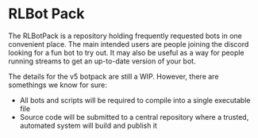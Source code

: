 # RLBot Pack

The RLBotPack is a repository holding frequently requested bots in one convenient place. The main intended users are people joining the discord looking for a fun bot to try out. It may also be useful as a way for people running streams to get an up-to-date version of your bot.

The details for the v5 botpack are still a WIP. However, there are somethings we know for sure:

- All bots and scripts will be required to compile into a single executable file
- Source code will be submitted to a central repository where a trusted, automated system will build and publish it
